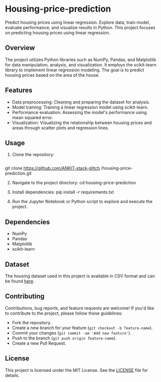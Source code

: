# Housing-price-prediction
Predict housing prices using linear regression. Explore data, train model, evaluate performance, and visualize results in Python.
This project focuses on predicting housing prices using linear regression.

## Overview

The project utilizes Python libraries such as NumPy, Pandas, and Matplotlib for data manipulation, analysis, and visualization. It employs the scikit-learn library to implement linear regression modeling. The goal is to predict housing prices based on the area of the house.

## Features

- Data preprocessing: Cleaning and preparing the dataset for analysis.
- Model training: Training a linear regression model using scikit-learn.
- Performance evaluation: Assessing the model's performance using mean squared error.
- Visualization: Visualizing the relationship between housing prices and areas through scatter plots and regression lines.

## Usage

1. Clone the repository:
   ```bash
 git clone https://github.com/ANKIT-stack-glitch
/housing-price-prediction.git

2. Navigate to the project directory:
   cd housing-price-prediction

3. Install dependencies:
  pip install -r requirements.txt

    
4. Run the Jupyter Notebook or Python script to explore and execute the project.

## Dependencies

- NumPy
- Pandas
- Matplotlib
- scikit-learn

## Dataset

The housing dataset used in this project is available in CSV format and can be found [here](Housing.csv).

## Contributing

Contributions, bug reports, and feature requests are welcome! If you'd like to contribute to the project, please follow these guidelines:
- Fork the repository.
- Create a new branch for your feature (`git checkout -b feature-name`).
- Commit your changes (`git commit -am 'Add new feature'`).
- Push to the branch (`git push origin feature-name`).
- Create a new Pull Request.

## License

This project is licensed under the MIT License. See the [LICENSE](LICENSE) file for details.

     
  







